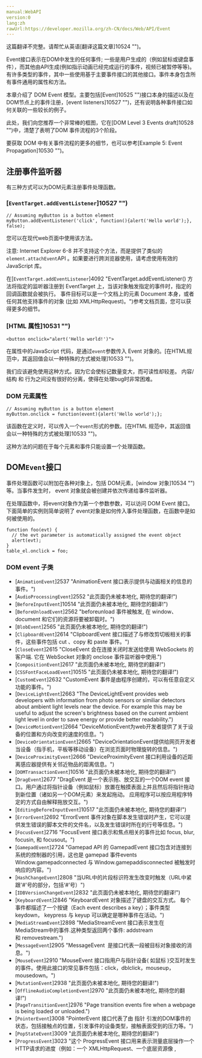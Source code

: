 ```yaml
---
manual:WebAPI
version:0
lang:zh
rawUrl:https://developer.mozilla.org/zh-CN/docs/Web/API/Event
---
```




这篇翻译不完整。请帮忙从英语[翻译这篇文章]10524 "")。






Event接口表示在DOM中发生的任何事件; 一些是用户生成的（例如鼠标或键盘事件），而其他由API生成(例如指示动画已经完成运行的事件，视频已被暂停等等)。有许多类型的事件，其中一些使用基于主要事件接口的其他接口。事件本身包含所有事件通用的属性和方法。







本章介绍了 DOM Event 模型。主要包括[Event]10525 "")接口本身的描述以及在DOM节点上的事件注册，[event listeners]10527 "")，还有说明各种事件接口如何关联的一些较长的例子。



此处，我们向您推荐一个非常棒的框图，它在[DOM Level 3 Events draft]10528 "")中，清楚了表明了DOM 事件流程的3个阶段。



要获取 DOM 中有关事件流程的更多的细节，也可以参考[Example 5: Event Propagation]10530 "")。


## 注册事件监听器<a name="DOM_event_handler_List"></a>


有三种方式可以为DOM元素注册事件处理函数。


### [`EventTarget.addEventListener`]10527 "")<a name="EventTarget.addEventListener"></a>

```
// Assuming myButton is a button element
myButton.addEventListener('click', function(){alert('Hello world');}, false);
```


您可以在现代web页面中使用该方法。



注意: Internet Explorer 6-8 并不支持这个方法，而是提供了类似的`element.attachEvent`API 。如果要进行跨浏览器使用，请考虑使用有效的JavaScript 库。




在[`EventTarget.addEventListener`]4092 "EventTarget.addEventListener() 方法将指定的监听器注册到 EventTarget 上，当该对象触发指定的事件时，指定的回调函数就会被执行。 事件目标可以是一个文档上的元素 Document 本身，或者任何其他支持事件的对象 (比如 XMLHttpRequest)。")参考文档页面，您可以获得更多的细节。


### [HTML 属性]10531 "")<a name="HTML_attribute"></a>

```
<button onclick="alert('Hello world!')">
```


在属性中的JavaScript 代码，是通过`event`参数传入 Event 对象的。[在HTML规范中，其返回值会以一种特殊的方式被处理]10533 "")。



我们应该避免使用这种方式。因为它会使标记数量变大，而可读性却较差。 内容/结构 和 行为之间没有很好的分离，使得在处理bug时非常困难。


### DOM 元素属性<a name="DOM_element_properties"></a>

```
// Assuming myButton is a button element
myButton.onclick = function(event){alert('Hello world');};
```


该函数在定义时，可以传入一个`event`形式的参数。[在HTML 规范中，其返回值会以一种特殊的方式被处理]10533 "")。



这种方法的问题在于每个元素和事件只能设置一个处理函数。


## DOM`Event`接口<a name="DOM_Event_interface"></a>


事件处理函数可以附加在各种对象上，包括 DOM元素，[window 对象]10534 "")等。当事件发生时， event 对象就会被创建并依次传递给事件监听器。



在处理函数中，将event对象作为第一个参数参数，可以访问 DOM Event 接口。下面简单的实例则简单说明了 event对象是如何传入事件处理函数，在函数中是如何被使用的。


```
function foo(evt) {
  // the evt parameter is automatically assigned the event object
  alert(evt);
}
table_el.onclick = foo;
```

### DOM event 子类<a name="DOM_event_subclasses"></a>

* [`AnimationEvent`]2537 "AnimationEvent 接口表示提供与动画相关的信息的事件。")
* [`AudioProcessingEvent`]2552 "此页面仍未被本地化, 期待您的翻译!")
* [`BeforeInputEvent`]10514 "此页面仍未被本地化, 期待您的翻译!")
* [`BeforeUnloadEvent`]2562 "beforeunload 事件被触发, 在 window、document 和它们的资源将要被卸载时。")
* [`BlobEvent`]2565 "此页面仍未被本地化, 期待您的翻译!")
* [`ClipboardEvent`]2614 "ClipboardEvent 接口描述了与修改剪切板相关的事件，这些事件包括 cut 、copy 和 paste 事件。")
* [`CloseEvent`]2615 "CloseEvent 会在连接关闭时发送给使用 WebSockets 的客户端. 它在 WebSocket 对象的 onclose 事件监听器中使用.")
* [`CompositionEvent`]2617 "此页面仍未被本地化, 期待您的翻译!")
* [`CSSFontFaceLoadEvent`]10515 "此页面仍未被本地化, 期待您的翻译!")
* [`CustomEvent`]2632 "CustomEvent 事件是由程序创建的，可以有任意自定义功能的事件。")
* [`DeviceLightEvent`]2663 "The DeviceLightEvent provides web developers with information from photo sensors or similiar detectors about ambient light levels near the device. For example this may be useful to adjust the screen's brightness based on the current ambient light level in order to save energy or provide better readability.")
* [`DeviceMotionEvent`]2664 "DeviceMotionEvent为web开发者提供了关于设备的位置和方向改变的速度的信息。")
* [`DeviceOrientationEvent`]2665 "DeviceOrientationEvent提供给网页开发者当设备（指手机，平板等移动设备）在浏览页面时物理旋转的信息。")
* [`DeviceProximityEvent`]2666 "DeviceProximityEvent 接口利用设备的近距离感应器提供有关邻近物品的距离信息。")
* [`DOMTransactionEvent`]10516 "此页面仍未被本地化, 期待您的翻译!")
* [`DragEvent`]2677 "DragEvent 是一个表示拖、放交互的一个DOM event 接口。用户通过将指针设备（例如鼠标）放置在触摸表面上并且然后将指针拖动到新位置（诸如另一个DOM元素）来发起拖动。 应用程序可以按应用程序特定的方式自由解释拖放交互。")
* [`EditingBeforeInputEvent`]10517 "此页面仍未被本地化, 期待您的翻译!")
* [`ErrorEvent`]2692 "ErrorEvent 事件对象在脚本发生错误时产生，它可以提供发生错误的脚本文件的文件名，以及发生错误时所在的行号等信息。")
* [`FocusEvent`]2716 "FocusEvent 接口表示和焦点相关的事件比如 focus, blur, focusin, 和 focusout。")
* [`GamepadEvent`]2724 "Gamepad API 的 GamepadEvent 接口包含对连接到系统的控制器的引用，这也是 gamepad 事件events Window.gamepadconnected 与 Window.gamepaddisconnected 被触发时响应的内容。")
* [`HashChangeEvent`]2808 "当URL中的片段标识符发生改变时触发（URL中紧跟'#'号的部分，包括‘#’号）")
* [`IDBVersionChangeEvent`]2832 "此页面仍未被本地化, 期待您的翻译!")
* [`KeyboardEvent`]2846 "KeyboardEvent 对象描述了键盘的交互方式。 每个事件都描述了一个按键（Each event describes a key）；事件类型keydown， keypress 与 keyup 可以确定是哪种事件在活动。")
* [`MediaStreamEvent`]2898 "MediaStreamEvent 接口表示发生在 MediaStream中的事件.这种类型返回两个事件: addstream 和 removestream.")
* [`MessageEvent`]2905 "MessageEvent  是接口代表一段被目标对象接收的消息。")
* [`MouseEvent`]2910 "MouseEvent 接口指用户与指针设备( 如鼠标 )交互时发生的事件。使用此接口的常见事件包括：click，dblclick，mouseup，mousedown。")
* [`MutationEvent`]2938 "此页面仍未被本地化, 期待您的翻译!")
* [`OfflineAudioCompletionEvent`]2970 "此页面仍未被本地化, 期待您的翻译!")
* [`PageTransitionEvent`]2976 "Page transition events fire when a webpage is being loaded or unloaded.")
* [`PointerEvent`]3008 "PointerEvent 接口代表了由 指针 引发的DOM事件的状态，包括接触点的位置，引发事件的设备类型，接触表面受到的压力等。")
* [`PopStateEvent`]3009 "此页面仍未被本地化, 期待您的翻译!")
* [`ProgressEvent`]3023 "这个 ProgressEvent 接口用来表示测量底层操作一个HTTP请求的进度（例如：一个 XMLHttpRequest、一个底层资源像 <img>, <audio>, <video>, <style> or <link>).")
* [`RelatedEvent`]10519 "此页面仍未被本地化, 期待您的翻译!")
* [`RTCPeerConnectionIceEvent`]3047 "此页面仍未被本地化, 期待您的翻译!")
* [`SensorEvent`]10520 "此页面仍未被本地化, 期待您的翻译!")
* [`StorageEvent`]3230 "当storage发生改变时，window上的StorageEvent将会被触发.")
* [`SVGEvent`]3104 "此页面仍未被本地化, 期待您的翻译!")
* [`SVGZoomEvent`]10521 "此页面仍未被本地化, 期待您的翻译!")
* [`TimeEvent`]3243 "此页面仍未被本地化, 期待您的翻译!")
* [`TouchEvent`]3246 "TouchEvent 是一类描述手指在触摸平面（触摸屏、触摸板等）的状态变化的事件。这类事件用于描述一个或多个触点，使开发者可以检测触点的移动，触点的增加和减少，等等。")
* [`TrackEvent`]10522 "此页面仍未被本地化, 期待您的翻译!")
* [`TransitionEvent`]3251 "TransitonEvent 接口指那些提供了与 transition 有关信息的事件。")
* [`UIEvent`]3254 "UIEvent 接口表示简单的用户界面事件。")
* [`UserProximityEvent`]3262 "此页面仍未被本地化, 期待您的翻译!")
* [`WheelEvent`]3309 "WheelEvent DOM事件会在用户滚动鼠标滚轮或操作其它类似鼠标的设备时触发。")


### 属性<a name="Properties"></a>
<dl><dt>[`Event.bubbles`]10538 "返回一个布尔值,表明当前事件是否会向DOM树上层元素冒泡.")只读</dt><dd>一个布尔值，用来表示该事件是否在DOM中冒泡。</dd><dt>[`Event.cancelBubble`]10539 "此页面仍未被本地化, 期待您的翻译!")</dt><dd>[`Event.stopPropagation()`]10540 "阻止捕获和冒泡阶段中当前事件的进一步传播。")以前的别名。通过在一个事件处理程序返回前设置这个属性的值为真，来阻止事件冒泡。</dd><dt>[`Event.cancelable`]10541 "事件的 cancelable 属性表明该事件是否可以被取消默认行为, 如果该事件可以用 preventDefault() 可以阻止与事件关联的默认行为，则返回 true，否则为 false.")只读</dt><dd>一个布尔值，用来表示这个事件是否可以取消。</dd><dt>[`Event.composed`]10542 "Event 接口的只读属性 composed 返回一个 Boolean 值，用来指示该事件是否可以从 Shadow DOM 传递到一般的 DOM。")只读</dt><dd>一个布尔值，用来表示这个事件是否可以在阴影DOM和常规DOM之间的边界上浮动。</dd><dt>[`Event.currentTarget`]10544 "当事件遍历DOM时，标识事件的当前目标。它总是引用事件处理程序附加到的元素，而不是event.target，event.target标识事件发生的元素。")只读</dt><dd>当前注册事件的对象的引用。这是一个这个事件目前需要传递到的对象（译者：大概意思就是注册这个事件监听的对象）。这个值会在传递的途中进行改变。</dd><dt>[`Event.deepPath`]10546 "Event的deepPath 属性返回事件冒泡过程所有经过的节点所构成的Array数组")<i></i></dt><dd>一个由事件流经过了的 DOM[`Node`]2954 "Node是一个接口，许多DOM类型从这个接口继承，并允许类似地处理（或测试）这些各种类型。")组成的[`Array`]6708 "entries() 方法返回一个新的Array Iterator对象，该对象包含数组中每个索引的键/值对。")</dd><dt>[`Event.defaultPrevented`]10548 "返回一个布尔值,表明当前事件的默认动作是否被取消,也就是是否执行了 event.preventDefault()方法.")只读</dt><dd>一个布尔值，表示了是否已经执行过了[`event.preventDefault()`]10550 "Event 接口的 preventDefault( ) 方法，告诉user agent：如果此事件没有需要显式处理，那么它默认的动作也不要做（因为默认是要做的）。此事件还是继续传播，除非碰到事件侦听器调用stopPropagation() 或stopImmediatePropagation()，才停止传播。")（译者：其实应该就是是否已经阻止默认行为）</dd><dt>[`Event.eventPhase`]10551 "表示事件流当前处于哪一个阶段。")只读</dt><dd>指示事件流正在处理哪个阶段。</dd><dt>[`Event.explicitOriginalTarget`]10554 "The explicit original target of the event. (Mozilla-specific)")<i></i>只读</dt><dd>事件的原始目标（Mozilla内核特定属性）。</dd><dt>[`Event.originalTarget`]10555 "original target是事件重定向之前的原始目标. (Mozilla-特有)")<i></i>只读</dt><dd>在任何重定向之前,事件的原始目标 （Mozilla内核特定属性）。</dd><dt>[`Event.returnValue`]10556 " Event.returnValue ")<i></i></dt><dd>一个非标准的替代方案（从旧版本的Microsoft Internet Explorer）到[`Event.preventDefault()`]10550 "Event 接口的 preventDefault( ) 方法，告诉user agent：如果此事件没有需要显式处理，那么它默认的动作也不要做（因为默认是要做的）。此事件还是继续传播，除非碰到事件侦听器调用stopPropagation() 或stopImmediatePropagation()，才停止传播。")和[`Event.defaultPrevented`]10548 "返回一个布尔值,表明当前事件的默认动作是否被取消,也就是是否执行了 event.preventDefault()方法.")。</dd><dt>[`Event.scoped`]10557 "此页面仍未被本地化, 期待您的翻译!")只读<i></i></dt><dd>一个[`Boolean`]4930 "此页面仍未被本地化, 期待您的翻译!")，表示给定的事件是否会通过阴影进入到标准的DOM中。 此属性已重命名为[`composed`]10542 "Event 接口的只读属性 composed 返回一个 Boolean 值，用来指示该事件是否可以从 Shadow DOM 传递到一般的 DOM。")。</dd><dt>[`Event.srcElement`]10561 "Event.srcElement 是标准的 Event.target 属性的一个别名。它只对老版本的IE浏览器有效。")<i></i></dt><dd>非标准别名（Microsoft Internet Explorer的旧版本）[`Event.target`]10562 "一个触发事件的对象的引用。它与event.currentTarget不同， 当事件处理程序在事件的冒泡或捕获阶段被调用时。").</dd><dt>[`Event.target`]10562 "一个触发事件的对象的引用。它与event.currentTarget不同， 当事件处理程序在事件的冒泡或捕获阶段被调用时。")只读</dt><dd>对事件起源目标的引用。</dd><dt>[`Event.timeStamp`]10563 "返回事件发生时的时间戳.")只读</dt><dd>事件创建时的时间戳，毫秒级别。按照规定，这个时间戳是距离某个特定时刻的差值，但实际上在浏览器中此处的事件戳的定义有所不同。另外，正在开展工作将其改为[`DOMHighResTimeStamp`]2636 "DOMHighResTimeStamp 是一个double类型，用于存储时间值。该值可以是离散的时间点或两个离散时间点之间的时间差。T单位为毫秒 ms (milliseconds) ，应准确至5微秒 µs (microseconds)。但是，如果浏览器无法提供准确到5微秒的时间值(例如,由于硬件或软件的限制), 浏览器可以以毫秒为单位的精确到毫秒的时间表示该值。")。（译者注：参考[时间戳]10564 "")，在浏览器中此处的时间戳是距离该页面打开时刻的大小）。</dd><dt>[`Event.type`]10565 "只读属性 Event.type 会返回一个字符串, 表示该事件对象的事件类型。")只读</dt><dd>事件的类型（不区分大小写）。</dd><dt>[`Event.isTrusted`]10566 "返回一个布尔值,为true表明当前事件是由用户行为触发(比如说真实的鼠标点击触发一个click事件), 为false表明事件由一个脚本生成的(使用事件构造方法,比如event.initEvent)")只读</dt><dd>指明事件是否是由浏览器（当用户点击实例后）或者由脚本（使用事件的创建方法，例如[event.initEvent]5194 "")）启动。</dd></dl>
### 方法<a name="Methods"></a>
<dl><dt>[`event.initEvent`]10567 "Event.initEvent() 方法可以用来初始化由Document.createEvent() 创建的 event 实例.")</dt><dd>通过`DocumentEvent的接口给被创建的事件初始化某些值。`</dd><dt>[`event.preventBubble`]10568 "此页面仍未被本地化, 期待您的翻译!")已废弃 Gecko 24</dt><dd>防止事件冒泡。已弃用，请使用[`event.stopPropagation`]10540 "阻止捕获和冒泡阶段中当前事件的进一步传播。")代替它。</dd><dt>[`event.preventCapture`]10569 "此页面仍未被本地化, 期待您的翻译!")已废弃 Gecko 24</dt><dd>已弃用，请使用[`event.stopPropagation`]10540 "阻止捕获和冒泡阶段中当前事件的进一步传播。")代替它。</dd><dt>[`event.preventDefault`]10550 "Event 接口的 preventDefault( ) 方法，告诉user agent：如果此事件没有需要显式处理，那么它默认的动作也不要做（因为默认是要做的）。此事件还是继续传播，除非碰到事件侦听器调用stopPropagation() 或stopImmediatePropagation()，才停止传播。")</dt><dd>取消事件（如果该事件可取消）。</dd><dt>[`event.stopImmediatePropagation`]10570 "阻止调用相同事件的其他侦听器。")</dt><dd>对这个特定的事件而言，没有其他监听器被调用。这个事件既不会添加到相同的元素上，也不会添加到以后将要遍历的元素上（例如在捕获阶段）。</dd><dt>[`event.stopPropagation`]10540 "阻止捕获和冒泡阶段中当前事件的进一步传播。")</dt><dd>停止事件冒泡。</dd><dt>[`Event.getPreventDefault()`]10571 "此页面仍未被本地化, 期待您的翻译!")<i></i></dt><dd>未标准化，返回[`Event.defaultPrevented`]10548 "返回一个布尔值,表明当前事件的默认动作是否被取消,也就是是否执行了 event.preventDefault()方法.")的值。用[`Event.defaultPrevented`]10548 "返回一个布尔值,表明当前事件的默认动作是否被取消,也就是是否执行了 event.preventDefault()方法.")代替。</dd></dl>
## 参考<a name="See_also"></a>

* 有效的事件类型:[Event reference]10573 "")
* [Event 目标的比较]10575 "")(目标 vs 当前目标 vs 相关目标 vs 初始目标)
* [创建和触发自定义事件]10576 "")
* 为Firefox 插件的开发者准备：
	* 监听FireFox浏览器扩展中的事件
	* 监听所有标签页的事件
* [Mozilla related events in real life at wiki.mozilla.org]10578 "")








## 文档标签和贡献者
**此页面的贡献者：**[CiaoLee]10581 ""),[VickyJin]10583 ""),[uestcNaldo]10585 ""),[luneice]3581 ""),[EThan-Jam]10586 ""),[sqchenxiyuan]10588 ""),[xgqfrms-GitHub]57 ""),[Cattla]9605 ""),[teoli]160 ""),[ReyCG_sub]9554 ""),[ziyunfei]61 ""),[jinyc]10590 ""),[TigerSoldier]9556 "")
**最后编辑者:**[CiaoLee]10581 ""),<time>May 3, 2018, 5:46:09 AM</time>


